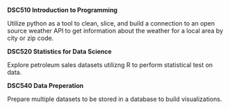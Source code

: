 **DSC510 Introduction to Programming**

Utilize python as a tool to clean, slice, and build a connection to an open source weather API to get information about the weather for a local area by city or zip code.


**DSC520 Statistics for Data Science**

Explore petroleum sales datasets utilizng R to perform statistical test on data.

**DSC540 Data Preperation**

Prepare multiple datasets to be stored in a database to build visualizations.
